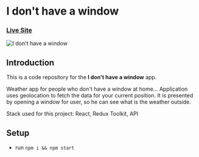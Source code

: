 # I don't have a window

### [Live Site](https://idonthaveawindow.netlify.app/)

![I don't have a window](https://piotr.rzadkowolski.dev/assets/proj3.webp)

## Introduction
This is a code repository for the **I don't have a window** app. 

Weather app for people who don't have a window at home... Application uses geolocation to fetch the data for your current position. It is presented by opening a window for user, so he can see what is the weather outside.

Stack used for this project: React, Redux Toolkit, API

## Setup
- run ```npm i && npm start```
